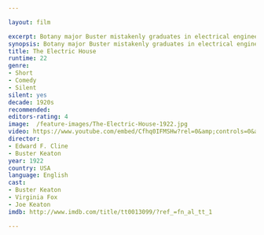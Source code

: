 ```yaml
---

layout: film

excerpt: Botany major Buster mistakenly graduates in electrical engineering and is hired to wire a new home. He installs lots of fanciful gadgets. The one who should have received the degree gets even by rewiring all the gadgets to wreak havoc.
synopsis: Botany major Buster mistakenly graduates in electrical engineering and is hired to wire a new home. He installs lots of fanciful gadgets. The one who should have received the degree gets even by rewiring all the gadgets to wreak havoc.
title: The Electric House
runtime: 22
genre: 
- Short
- Comedy
- Silent
silent: yes
decade: 1920s
recommended: 
editors-rating: 4
image:  /feature-images/The-Electric-House-1922.jpg  
video: https://www.youtube.com/embed/Cfhq0IFMSHw?rel=0&amp;controls=0&amp;showinfo=0
director:
- Edward F. Cline
- Buster Keaton 
year: 1922
country: USA
language: English
cast:
- Buster Keaton
- Virginia Fox
- Joe Keaton
imdb: http://www.imdb.com/title/tt0013099/?ref_=fn_al_tt_1

---
```

